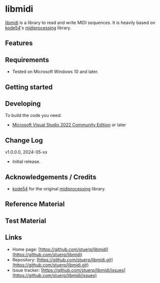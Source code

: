 
# libmidi

[libmidi]() is a library to read and write MIDI sequences. It is heavily based on [kode54](https://gitlab.com/kode54)'s [midiprocessing]() library.

## Features

## Requirements

* Tested on Microsoft Windows 10 and later.

## Getting started

## Developing

To build the code you need:

* [Microsoft Visual Studio 2022 Community Edition](https://visualstudio.microsoft.com/downloads/) or later

## Change Log

v1.0.0.0, 2024-05-xx

* Initial release.

## Acknowledgements / Credits

* [kode54](https://gitlab.com/kode54) for the original [midiprocessing]() library.

## Reference Material

## Test Material

## Links

* Home page: [https://github.com/stuerp/libmidi](https://github.com/stuerp/libmidi)
* Repository: [https://github.com/stuerp/libmidi.git](https://github.com/stuerp/libmidi.git)
* Issue tracker: [https://github.com/stuerp/libmidi/issues](https://github.com/stuerp/libmidi/issues)
